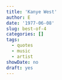 ```yaml
---
title: 'Kanye West'
author: E
date: '1977-06-08'
slug: best-of-4
categories: []
tags:
  - quotes
  - music
  - artist
showDate: no
draft: yes
---
```


